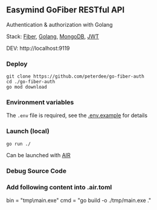 ## Easymind GoFiber RESTful API

Authentication & authorization with Golang

Stack: [Fiber](https://gofiber.io/), [Golang](https://golang.org/), [MongoDB](https://www.mongodb.com/), [JWT](https://github.com/dgrijalva/jwt-go)

DEV: http://localhost:9119

### Deploy

```shell script
git clone https://github.com/peterdee/go-fiber-auth
cd ./go-fiber-auth
go mod download
```

### Environment variables

The `.env` file is required, see the [.env.example](.env.example) for details

### Launch (local)

```shell script
go run ./
```

Can be launched with [AIR](https://github.com/cosmtrek/air)

### Debug Source Code
### Add following content into .air.toml
bin = "tmp\\main.exe"
cmd = "go build -o ./tmp/main.exe ."